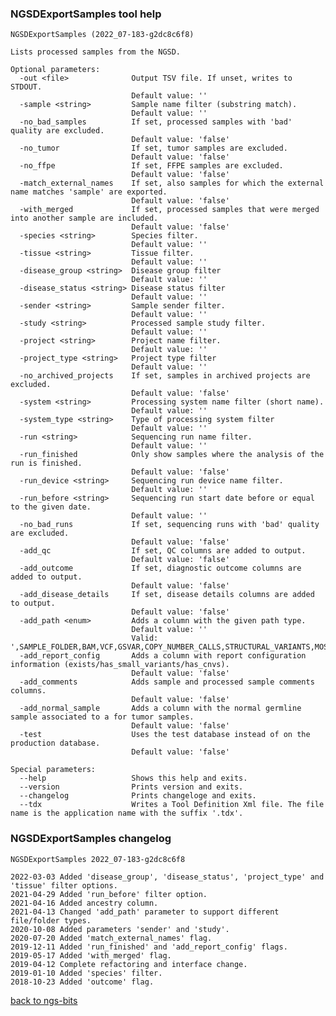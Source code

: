 ### NGSDExportSamples tool help
	NGSDExportSamples (2022_07-183-g2dc8c6f8)
	
	Lists processed samples from the NGSD.
	
	Optional parameters:
	  -out <file>              Output TSV file. If unset, writes to STDOUT.
	                           Default value: ''
	  -sample <string>         Sample name filter (substring match).
	                           Default value: ''
	  -no_bad_samples          If set, processed samples with 'bad' quality are excluded.
	                           Default value: 'false'
	  -no_tumor                If set, tumor samples are excluded.
	                           Default value: 'false'
	  -no_ffpe                 If set, FFPE samples are excluded.
	                           Default value: 'false'
	  -match_external_names    If set, also samples for which the external name matches 'sample' are exported.
	                           Default value: 'false'
	  -with_merged             If set, processed samples that were merged into another sample are included.
	                           Default value: 'false'
	  -species <string>        Species filter.
	                           Default value: ''
	  -tissue <string>         Tissue filter.
	                           Default value: ''
	  -disease_group <string>  Disease group filter
	                           Default value: ''
	  -disease_status <string> Disease status filter
	                           Default value: ''
	  -sender <string>         Sample sender filter.
	                           Default value: ''
	  -study <string>          Processed sample study filter.
	                           Default value: ''
	  -project <string>        Project name filter.
	                           Default value: ''
	  -project_type <string>   Project type filter
	                           Default value: ''
	  -no_archived_projects    If set, samples in archived projects are excluded.
	                           Default value: 'false'
	  -system <string>         Processing system name filter (short name).
	                           Default value: ''
	  -system_type <string>    Type of processing system filter
	                           Default value: ''
	  -run <string>            Sequencing run name filter.
	                           Default value: ''
	  -run_finished            Only show samples where the analysis of the run is finished.
	                           Default value: 'false'
	  -run_device <string>     Sequencing run device name filter.
	                           Default value: ''
	  -run_before <string>     Sequencing run start date before or equal to the given date.
	                           Default value: ''
	  -no_bad_runs             If set, sequencing runs with 'bad' quality are excluded.
	                           Default value: 'false'
	  -add_qc                  If set, QC columns are added to output.
	                           Default value: 'false'
	  -add_outcome             If set, diagnostic outcome columns are added to output.
	                           Default value: 'false'
	  -add_disease_details     If set, disease details columns are added to output.
	                           Default value: 'false'
	  -add_path <enum>         Adds a column with the given path type.
	                           Default value: ''
	                           Valid: ',SAMPLE_FOLDER,BAM,VCF,GSVAR,COPY_NUMBER_CALLS,STRUCTURAL_VARIANTS,MOSAIC_VARIANTS'
	  -add_report_config       Adds a column with report configuration information (exists/has_small_variants/has_cnvs).
	                           Default value: 'false'
	  -add_comments            Adds sample and processed sample comments columns.
	                           Default value: 'false'
	  -add_normal_sample       Adds a column with the normal germline sample associated to a for tumor samples.
	                           Default value: 'false'
	  -test                    Uses the test database instead of on the production database.
	                           Default value: 'false'
	
	Special parameters:
	  --help                   Shows this help and exits.
	  --version                Prints version and exits.
	  --changelog              Prints changeloge and exits.
	  --tdx                    Writes a Tool Definition Xml file. The file name is the application name with the suffix '.tdx'.
	
### NGSDExportSamples changelog
	NGSDExportSamples 2022_07-183-g2dc8c6f8
	
	2022-03-03 Added 'disease_group', 'disease_status', 'project_type' and 'tissue' filter options.
	2021-04-29 Added 'run_before' filter option.
	2021-04-16 Added ancestry column.
	2021-04-13 Changed 'add_path' parameter to support different file/folder types.
	2020-10-08 Added parameters 'sender' and 'study'.
	2020-07-20 Added 'match_external_names' flag.
	2019-12-11 Added 'run_finished' and 'add_report_config' flags.
	2019-05-17 Added 'with_merged' flag.
	2019-04-12 Complete refactoring and interface change.
	2019-01-10 Added 'species' filter.
	2018-10-23 Added 'outcome' flag.
[back to ngs-bits](https://github.com/imgag/ngs-bits)